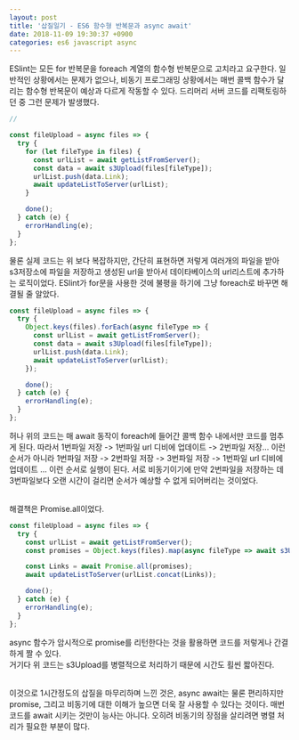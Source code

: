 ```yaml
---
layout: post
title: '삽질일기 - ES6 함수형 반복문과 async await'
date: 2018-11-09 19:30:37 +0900
categories: es6 javascript async
---
```


ESlint는 모든 for 반복문을 foreach 계열의 함수형 반복문으로 고치라고 요구한다. 일반적인 상황에서는 문제가 없으나, 비동기 프로그래밍 상황에서는 매번 콜백 함수가 달리는 함수형 반복문이 예상과 다르게 작동할 수 있다. 드리머리 서버 코드를 리팩토링하던 중 그런 문제가 발생했다.

```javascript
//

const fileUpload = async files => {
  try {
    for (let fileType in files) {
      const urlList = await getListFromServer();
      const data = await s3Upload(files[fileType]);
      urlList.push(data.Link);
      await updateListToServer(urlList);
    }

    done();
  } catch (e) {
    errorHandling(e);
  }
};
```

물론 실제 코드는 위 보다 복잡하지만, 간단히 표현하면 저렇게 여러개의 파일을 받아 s3저장소에 파일을 저장하고 생성된 url을 받아서 데이타베이스의 url리스트에 추가하는 로직이었다. ESlint가 for문을 사용한 것에 불평을 하기에 그냥 foreach로 바꾸면 해결될 줄 알았다.

```javascript
const fileUpload = async files => {
  try {
    Object.keys(files).forEach(async fileType => {
      const urlList = await getListFromServer();
      const data = await s3Upload(files[fileType]);
      urlList.push(data.Link);
      await updateListToServer(urlList);
    });

    done();
  } catch (e) {
    errorHandling(e);
  }
};
```

허나 위의 코드는 매 await 동작이 foreach에 들어간 콜백 함수 내에서만 코드를 멈추게 된다. 따라서 1번파일 저장 -> 1번파일 url 디비에 업데이트 -> 2번파일 저장... 이런 순서가 아니라 1번파일 저장 -> 2번파일 저장 -> 3번파일 저장 -> 1번파일 url 디비에 업데이트 ... 이런 순서로 실행이 된다. 서로 비동기이기에 만약 2번파일을 저장하는 데 3번파일보다 오랜 시간이 걸리면 순서가 예상할 수 없게 되어버리는 것이었다.<br><br>

해결책은 Promise.all이었다.

```javascript
const fileUpload = async files => {
  try {
    const urlList = await getListFromServer();
    const promises = Object.keys(files).map(async fileType => await s3Upload(files[fileType]));

    const Links = await Promise.all(promises);
    await updateListToServer(urlList.concat(Links));

    done();
  } catch (e) {
    errorHandling(e);
  }
};
```

async 함수가 암시적으로 promise를 리턴한다는 것을 활용하면 코드를 저렇게나 간결하게 짤 수 있다.<br>
거기다 위 코드는 s3Upload를 병렬적으로 처리하기 때문에 시간도 횔씬 짧아진다. <br><br>

이것으로 1시간정도의 삽질을 마무리하며 느낀 것은, async await는 물론 편리하지만 promise, 그리고 비동기에 대한 이해가 높으면 더욱 잘 사용할 수 있다는 것이다. 매번 코드를 await 시키는 것만이 능사는 아니다. 오히려 비동기의 장점을 살리려면 병렬 처리가 필요한 부분이 많다. <br>
